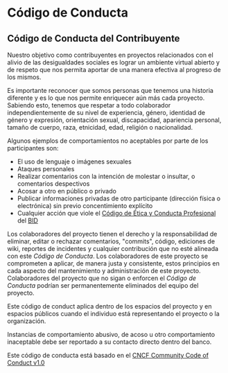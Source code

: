 # Código de Conducta

## Código de Conducta del Contribuyente

Nuestro objetivo como contribuyentes en proyectos relacionados con el alivio
de las desigualdades sociales es lograr un ambiente virtual abierto y de respeto
que nos permita aportar de una manera efectiva al progreso de los mismos.

Es importante reconocer que somos personas que tenemos una historia diferente
y es lo que nos permite enriquecer aún más cada proyecto. Sabiendo esto, tenemos
que respetar a todo colaborador independientemente de su nivel de experiencia,
género, identidad de género y expresión, orientación sexual, discapacidad,
apariencia personal, tamaño de cuerpo, raza, etnicidad, edad, religión o
nacionalidad.

Algunos ejemplos de comportamientos no aceptables por parte de los participantes
son:

* El uso de lenguaje o imágenes sexuales
* Ataques personales
* Realizar comentarios con la intención de molestar o insultar, o comentarios
  despectivos
* Acosar a otro en público o privado
* Publicar informaciones privadas de otro participante (dirección física o
  electrónica) sin previo concentimiento explícito
* Cualquier acción que viole el
  [Código de Ética y Conducta Profesional](http://idbdocs.iadb.org/wsdocs/getdocument.aspx?docnum=37198738 "Código de Ética BID")
  del [BID](https://www.iadb.org/es "BID")

Los colaboradores del proyecto tienen el derecho y la responsabilidad de
eliminar, editar o rechazar comentarios, "commits", código, ediciones de wiki,
reportes de incidentes y cualquier contribución que no esté alineada con este
*Código de Conducta*. Los colaboradores de este proyecto se comprometen a
aplicar, de manera justa y consistente, estos principios en cada aspecto del
mantenimiento y administración de este proyecto. Colaboradores del proyecto que
no sigan o enforcen el *Código de Conducta* podrían ser permanentemente
eliminados del equipo del proyecto.

Este código de conduct aplica dentro de los espacios del proyecto y en espacios
públicos cuando el individuo está representando el proyecto o la organización.

Instancias de comportamiento abusivo, de acoso u otro comportamiento inaceptable
debe ser reportado a su contacto directo dentro del banco.

Este código de conducta está basado en el
[CNCF Community Code of Conduct v1.0](https://github.com/cncf/foundation/blob/master/code-of-conduct.md "CNCF CoC")
